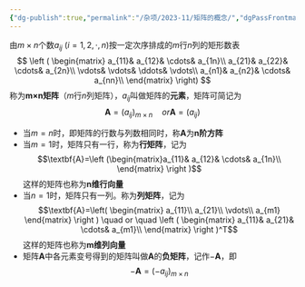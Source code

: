 ```yaml
---
{"dg-publish":true,"permalink":"/杂项/2023-11/矩阵的概念/","dgPassFrontmatter":true}
---
```


由$m \times n$个数$a_{ij} \ (i=1,2,\cdot,n)$按一定次序排成的$m$行$n$列的矩形数表
$$
\left ( \begin{matrix} a_{11}& a_{12}& \cdots& a_{1n}\\ a_{21}& a_{22}& \cdots& a_{2n}\\ \vdots& \vdots& \ddots& \vdots\\ a_{n1}& a_{n2}& \cdots& a_{nn}\\ \end{matrix} \right)
$$
称为**m×n矩阵**（$m$行$n$列矩阵），$a_{ij}$叫做矩阵的**元素**，矩阵可简记为
$$
\textbf{A}=(a_{ij})_{m \times n} \quad or \textbf{A}=(a_{ij})
$$
- 当$m=n$时，即矩阵的行数与列数相同时，称$\textbf{A}$为**n阶方阵**
- 当$m=1$时，矩阵只有一行，称为**行矩阵**，记为
$$\textbf{A}=\left (\begin{matrix}a_{11}& a_{12}& \cdots& a_{1n}\\ \end{matrix} \right )$$这样的矩阵也称为**n维行向量**
- 当$n=1$时，矩阵只有一列。称为**列矩阵**，记为
$$\textbf{A}=\left( \begin{matrix} a_{11}\\ a_{21}\\ \vdots\\ a_{m1} \end{matrix} \right ) \quad or \quad \left ( \begin{matrix} a_{11}& a_{21}& \cdots& a_{m1}\\ \end{matrix} \right )^T$$这样的矩阵也称为**m维列向量**
- 矩阵$\textbf{A}$中各元素变号得到的矩阵叫做$\textbf{A}$的**负矩阵**，记作$-\textbf{A}$，即
$$-\textbf{A}=(-a_{ij})_{m \times n}$$